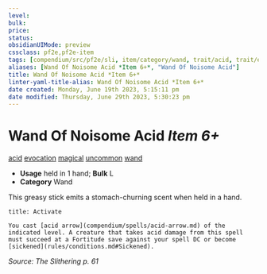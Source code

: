 ```yaml
---
level:
bulk:
price:
status:
obsidianUIMode: preview
cssclass: pf2e,pf2e-item
tags: [compendium/src/pf2e/sli, item/category/wand, trait/acid, trait/evocation, trait/magical, trait/uncommon, trait/wand]
aliases: [Wand Of Noisome Acid *Item 6+*, "Wand Of Noisome Acid"]
title: Wand Of Noisome Acid *Item 6+*
linter-yaml-title-alias: Wand Of Noisome Acid *Item 6+*
date created: Monday, June 19th 2023, 5:15:11 pm
date modified: Thursday, June 29th 2023, 5:30:23 pm
---
```


# Wand Of Noisome Acid *Item 6+*

[acid](rules/traits/acid.md) [evocation](rules/traits/evocation.md) [magical](rules/traits/magical.md) [uncommon](rules/traits/uncommon.md) [wand](rules/traits/wand.md)  

- **Usage** held in 1 hand; **Bulk** L
- **Category** Wand

This greasy stick emits a stomach-churning scent when held in a hand.

```ad-embed-ability
title: Activate

You cast [acid arrow](compendium/spells/acid-arrow.md) of the indicated level. A creature that takes acid damage from this spell must succeed at a Fortitude save against your spell DC or become [sickened](rules/conditions.md#Sickened).
```

*Source: The Slithering p. 61*
